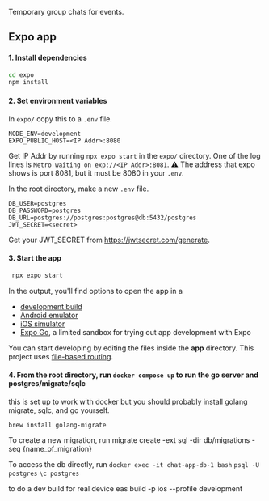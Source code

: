 Temporary group chats for events.

## Expo app

#### 1. Install dependencies

   ```bash
   cd expo
   npm install
   ```

#### 2. Set environment variables
In `expo/` copy this to a `.env` file.
```
NODE_ENV=development
EXPO_PUBLIC_HOST=<IP Addr>:8080
```
Get IP Addr by running `npx expo start` in the `expo/` directory.
One of the log lines is `Metro waiting on exp://<IP Addr>:8081`.
⚠️ The address that expo shows is port 8081, but it must be 8080 in your `.env`.

In the root directory, make a new `.env` file.
```
DB_USER=postgres
DB_PASSWORD=postgres
DB_URL=postgres://postgres:postgres@db:5432/postgres
JWT_SECRET=<secret>
```
Get your JWT_SECRET from https://jwtsecret.com/generate.

#### 3. Start the app

   ```bash
    npx expo start
   ```

In the output, you'll find options to open the app in a

- [development build](https://docs.expo.dev/develop/development-builds/introduction/)
- [Android emulator](https://docs.expo.dev/workflow/android-studio-emulator/)
- [iOS simulator](https://docs.expo.dev/workflow/ios-simulator/)
- [Expo Go](https://expo.dev/go), a limited sandbox for trying out app development with Expo

You can start developing by editing the files inside the **app** directory. This project uses [file-based routing](https://docs.expo.dev/router/introduction).


#### 4. From the root directory, run `docker compose up` to run the go server and postgres/migrate/sqlc

this is set up to work with docker but you should probably install golang migrate, sqlc, and go yourself.

`brew install golang-migrate`

To create a new migration, run migrate create -ext sql -dir db/migrations -seq {name_of_migration}

To access the db directly, run
`docker exec -it chat-app-db-1 bash`
`psql -U postgres`
`\c postgres`

to do a dev build for real device
eas build -p ios --profile development
